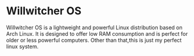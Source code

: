 
# Willwitcher OS

Willwitcher OS is a lightweight and powerful Linux distribution based on Arch Linux. It is designed to offer low RAM consumption and is perfect for older or less powerful computers. Other than that,this is just my perfect linux system.
